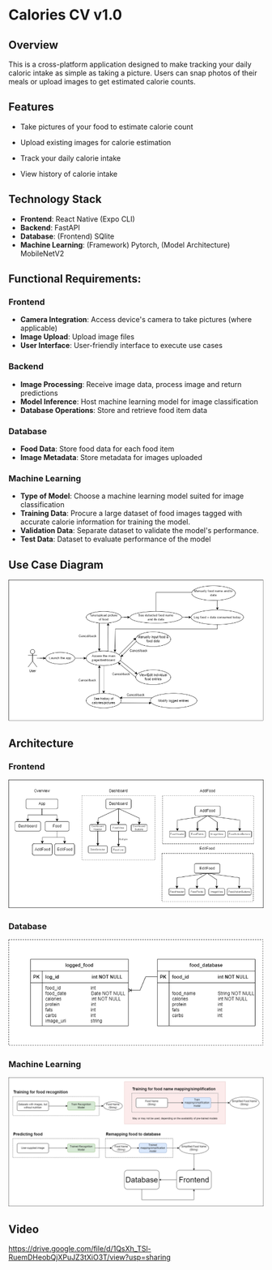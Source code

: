 # Calories CV v1.0
## Overview
This is a cross-platform application designed to make tracking your daily caloric intake as simple as taking a picture. Users can snap photos of their meals or upload images to get estimated calorie counts.

## Features
* Take pictures of your food to estimate calorie count

* Upload existing images for calorie estimation

* Track your daily calorie intake

* View history of calorie intake

## Technology Stack
* **Frontend**: React Native (Expo CLI)
* **Backend**: FastAPI
* **Database**: (Frontend) SQlite
* **Machine Learning**: (Framework) Pytorch, (Model Architecture) MobileNetV2

## Functional Requirements:
### Frontend
* **Camera Integration**: Access device's camera to take pictures (where applicable)
* **Image Upload**: Upload image files
* **User Interface**: User-friendly interface to execute use cases

### Backend
* **Image Processing**: Receive image data, process image and return predictions
* **Model Inference**: Host machine learning model for image classification
* **Database Operations**: Store and retrieve food item data

### Database
* **Food Data**: Store food data for each food item
* **Image Metadata**: Store metadata for images uploaded

### Machine Learning
* **Type of Model**: Choose a machine learning model suited for image classification
* **Training Data**: Procure a large dataset of food images tagged with accurate calorie information for training the model.
* **Validation Data**: Separate dataset to validate the model's performance.
* **Test Data**: Dataset to evaluate performance of the model

## Use Case Diagram
![Use Case Diagram](./diagrams/v1.0/Use%20Case%20Diagram.png)

## Architecture
### Frontend
![Component_Hierarchy_Diagram](./diagrams/v1.0/Component%20Hierarchy%20Diagram.png)
### Database
![Database Schema](./diagrams/v1.0/Database%20Schema.png)
### Machine Learning
![ML Pipeline](./diagrams/v1.0/ML%20Pipeline.png)

## Video

https://drive.google.com/file/d/1QsXh_TSl-RuemDHeobQjXPuJZ3tXiO3T/view?usp=sharing

  
